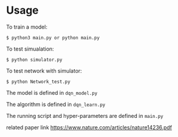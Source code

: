 # Usage

To train a model:

```
$ python3 main.py or python main.py

```

To test simualation:

```
$ python simulator.py

```

To test network with simulator:

```
$ python Network_test.py

```


The model is defined in `dqn_model.py`

The algorithm is defined in `dqn_learn.py`

The running script and hyper-parameters are defined in `main.py`

related paper link https://www.nature.com/articles/nature14236.pdf